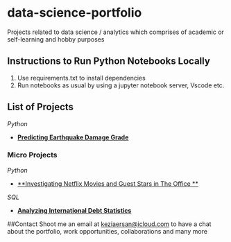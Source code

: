 # data-science-portfolio
Projects related to data science / analytics which comprises of academic or self-learning and hobby purposes

## Instructions to Run Python Notebooks Locally
1. Use requirements.txt to install dependencies 
2. Run notebooks as usual by using a jupyter notebook server, Vscode etc.

    
## List of Projects
*Python*
+ [**Predicting Earthquake Damage Grade**](https://github.com/k-ersan/data-science-portfolio/tree/main/Predicting%20Earthquake%20Damage%20Grade)

### Micro Projects
*Python*
+ [**Investigating Netflix Movies and Guest Stars in The Office **](https://github.com/k-ersan/data-science-portfolio/tree/main/Investigating%20Netflix%20Movies) 

*SQL*
+ [**Analyzing International Debt Statistics**](https://github.com/k-ersan/data-science-portfolio/tree/main/Analyzing%20International%20Debt) 


##Contact
Shoot me an email at keziaersan@icloud.com to have a chat about the portfolio, work opportunities, collaborations and many more
